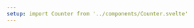 ```yaml
---
setup: import Counter from '../components/Counter.svelte'
---
```


<Counter client:load count={0}></Counter>
